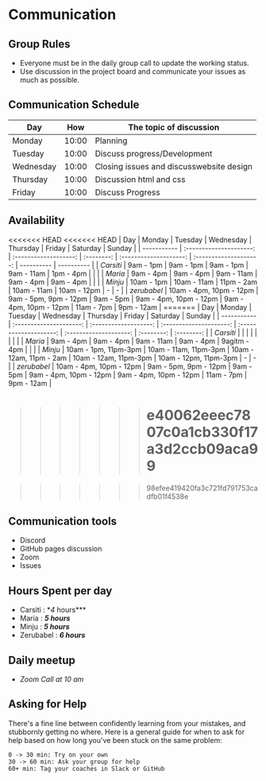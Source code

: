 # Communication

## Group Rules

<!-- any general rules you'd like to set for your group? -->

- Everyone must be in the daily group call to update the working status.
- Use discussion in the project board and communicate your issues as much as
  possible.

## Communication Schedule

| Day       |  How  | The topic of discussion                  |
| --------- | :---: | ---------------------------------------- |
| Monday    | 10:00 | Planning                                 |
| Tuesday   | 10:00 | Discuss progress/Development             |
| Wednesday | 10:00 | Closing issues and discusswebsite design |
| Thursday  | 10:00 | Discussion html and css                  |
| Friday    | 10:00 | Discuss Progress                         |

## Availability

<<<<<<< HEAD <<<<<<< HEAD | Day | Monday | Tuesday | Wednesday | Thursday |
Friday | Saturday | Sunday | | ----------- | :---------------------: |
:-------------------: | :--------: | :--------------------: |
:--------------------: | ---------- | ---------- | | _Carsiti_ | 9am - 1pm |
9am - 1pm | 9am - 1pm | 9am - 11am | 1pm - 4pm | | | | _Maria_ | 9am - 4pm |
9am - 4pm | 9am - 11am | 9am - 4pm | 9am - 4pm | | | | _Minju_ | 10am - 1pm |
10am - 11am | 11pm - 2am | 10am - 11am | 10am - 12pm | - | - | | _zerubabel_ |
10am - 4pm, 10pm - 12pm | 9am - 5pm, 9pm - 12pm | 9am - 5pm | 9am - 4pm, 10pm -
12pm | 9am - 4pm, 10pm - 12pm | 11am - 7pm | 9pm - 12am | ======= | Day | Monday
| Tuesday | Wednesday | Thursday | Friday | Saturday | Sunday | | ----------- |
:---------------------: | :-------------------: | :---------------------: |
:--------------------: | :--------------------: | :--------: | :--------: | |
_Carsiti_ | | | | | | | | | _Maria_ | 9am - 4pm | 9am - 4pm | 9am - 11am | 9am -
4pm | 9agitm - 4pm | | | | _Minju_ | 10am - 1pm, 11pm-3pm | 10am - 11am,
11pm-3pm | 10am - 12am, 11pm - 2am | 10am - 12am, 11pm-3pm | 10am - 12pm,
11pm-3pm | - | - | | _zerubabel_ | 10am - 4pm, 10pm - 12pm | 9am - 5pm, 9pm -
12pm | 9am - 5pm | 9am - 4pm, 10pm - 12pm | 9am - 4pm, 10pm - 12pm | 11am - 7pm
| 9pm - 12am |

> > > > > > > # e40062eeec7807c0a1cb330f17a3d2ccb09aca99

> > > > > > > 98efee419420fa3c721fd791753cadfb01f4538e

## Communication tools

- Discord
- GitHub pages discussion
- Zoom
- Issues

## Hours Spent per day

- Carsiti : \*_4_ hours\*\*\*
- Maria : **_5 hours_**
- Minju : **_5 hours_**
- Zerubabel : **_6 hours_**

## Daily meetup

- _Zoom Call at 10 am_

## Asking for Help

There's a fine line between confidently learning from your mistakes, and
stubbornly getting no where. Here is a general guide for when to ask for help
based on how long you've been stuck on the same problem:

    0 -> 30 min: Try on your own
    30 -> 60 min: Ask your group for help
    60+ min: Tag your coaches in Slack or GitHub
